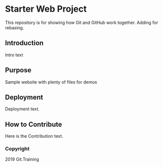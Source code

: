 # Starter Web Project

This repository is for showing how Git and GitHub work together. Adding for rebasing.

## Introduction

Intro text

## Purpose

Sample website with plenty of files for demos

## Deployment

Deployment text.

## How to Contribute

Here is the Contribution text.

### Copyright

2019 Git.Training